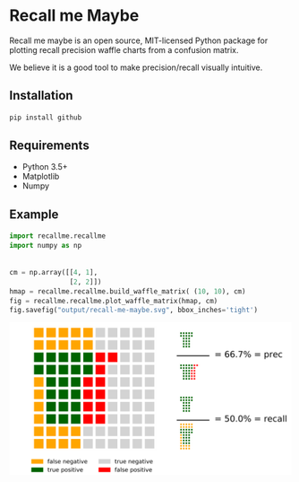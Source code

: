 #  Recall me Maybe

Recall me maybe is an open source, MIT-licensed Python package for plotting recall precision waffle charts from 
a confusion matrix.

We believe it is a good tool to make precision/recall visually intuitive.


## Installation

```python
pip install github
```

## Requirements


* Python 3.5+
* Matplotlib
* Numpy

## Example

```python
import recallme.recallme
import numpy as np
```

```python

cm = np.array([[4, 1],
               [2, 2]])
hmap = recallme.recallme.build_waffle_matrix( (10, 10), cm)
fig = recallme.recallme.plot_waffle_matrix(hmap, cm)
fig.savefig("output/recall-me-maybe.svg", bbox_inches='tight')
```

![basic](recall-me-maybe.svg)